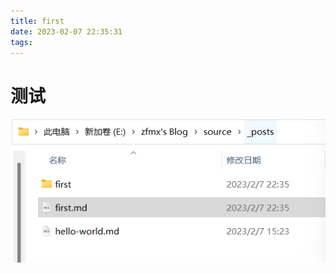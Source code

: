 ```yaml
---
title: first
date: 2023-02-07 22:35:31
tags:
---
```


#  									测试

![image-20230207223739868](first/image-20230207223739868.png)
